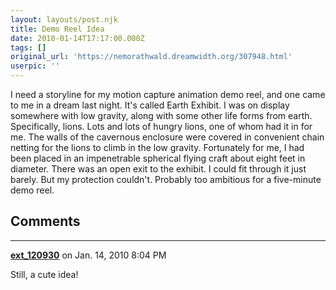 ```yaml
---
layout: layouts/post.njk
title: Demo Reel Idea
date: 2010-01-14T17:17:00.000Z
tags: []
original_url: 'https://nemorathwald.dreamwidth.org/307948.html'
userpic: ''
---
```

I need a storyline for my motion capture animation demo reel, and one came to me in a dream last night. It's called Earth Exhibit. I was on display somewhere with low gravity, along with some other life forms from earth. Specifically, lions. Lots and lots of hungry lions, one of whom had it in for me. The walls of the cavernous enclosure were covered in convenient chain netting for the lions to climb in the low gravity. Fortunately for me, I had been placed in an impenetrable spherical flying craft about eight feet in diameter. There was an open exit to the exhibit. I could fit through it just barely. But my protection couldn't. Probably too ambitious for a five-minute demo reel.

## Comments

---

**[ext_120930](https://www.dreamwidth.org/users/ext_120930)** on Jan. 14, 2010 8:04 PM

Still, a cute idea!
